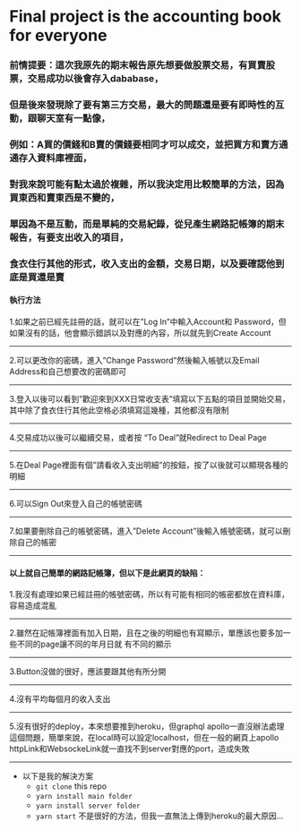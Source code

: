 # Final project is the accounting book for everyone

### 前情提要：這次我原先的期末報告原先想要做股票交易，有買賣股票，交易成功以後會存入dababase，
### 但是後來發現除了要有第三方交易，最大的問題還是要有即時性的互動，跟聊天室有一點像，
### 例如：A買的價錢和B賣的價錢要相同才可以成交，並把買方和賣方通通存入資料庫裡面，
### 對我來說可能有點太過於複雜，所以我決定用比較簡單的方法，因為買東西和賣東西是不變的，
### 單因為不是互動，而是單純的交易紀錄，從兒產生網路記帳簿的期末報告，有要支出收入的項目，
### 食衣住行其他的形式，收入支出的金額，交易日期，以及要確認他到底是買還是賣

#### 執行方法
1.如果之前已經先註冊的話，就可以在”Log In”中輸入Account和 Password，但如果沒有的話，他會顯示錯誤以及對應的內容，所以就先到Create Account
*****
2.可以更改你的密碼，進入”Change Password”然後輸入帳號以及Email Address和自己想要改的密碼即可
*****
3.登入以後可以看到”歡迎來到XXX日常收支表”填寫以下五點的項目並開始交易，其中除了食衣住行其他此空格必須填寫這幾種，其他都沒有限制
*****
4.交易成功以後可以繼續交易，或者按 “To Deal”就Redirect to Deal Page
*****
5.在Deal Page裡面有個”請看收入支出明細”的按鈕，按了以後就可以顯現各種的明細
*****
6.可以Sign Out來登入自己的帳號密碼
*****
7.如果要刪除自己的帳號密碼，進入”Delete Account”後輸入帳號密碼，就可以刪除自己的帳密
*****

#### 以上就自己簡單的網路記帳簿，但以下是此網頁的缺陷：
1.我沒有處理如果已經註冊的帳號密碼，所以有可能有相同的帳密都放在資料庫，容易造成混亂
*****
2.雖然在記帳簿裡面有加入日期，且在之後的明細也有寫顯示，單應該也要多加一些不同的page讓不同的年月日就
有不同的顯示
*****
3.Button沒做的很好，應該要跟其他有所分開
*****
4.沒有平均每個月的收入支出
*****
5.沒有很好的deploy，本來想要推到heroku，但graphql apollo一直沒辦法處理這個問題，簡單來說，在local時可以設定localhost，但在一般的網頁上apollo httpLink和WebsockeLink就一直找不到server對應的port，造成失敗
*****
* 以下是我的解決方案
    * `git clone` this repo
    * `yarn install main folder` 
    * `yarn install server folder`  
    * `yarn start`
不是很好的方法，但我一直無法上傳到heroku的最大原因...


